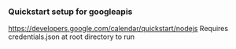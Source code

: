 
### Quickstart setup for googleapis
https://developers.google.com/calendar/quickstart/nodejs
Requires credentials.json at root directory to run
